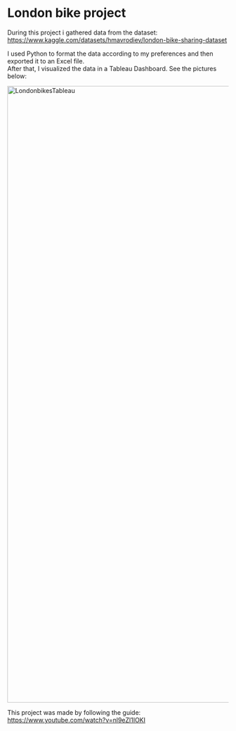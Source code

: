 # London bike project
During this project i gathered data from the dataset: https://www.kaggle.com/datasets/hmavrodiev/london-bike-sharing-dataset  

I used Python to format the data according to my preferences and then exported it to an Excel file.  
After that, I visualized the data in a Tableau Dashboard. See the pictures below:

<img width="1401" alt="LondonbikesTableau" src="https://github.com/MikaParssinen/data-analytics-projects/assets/113350989/fe984c59-8da8-487d-a0bf-19ba24ba746c">  



This project was made by following the guide: https://www.youtube.com/watch?v=nl9eZl1IOKI
